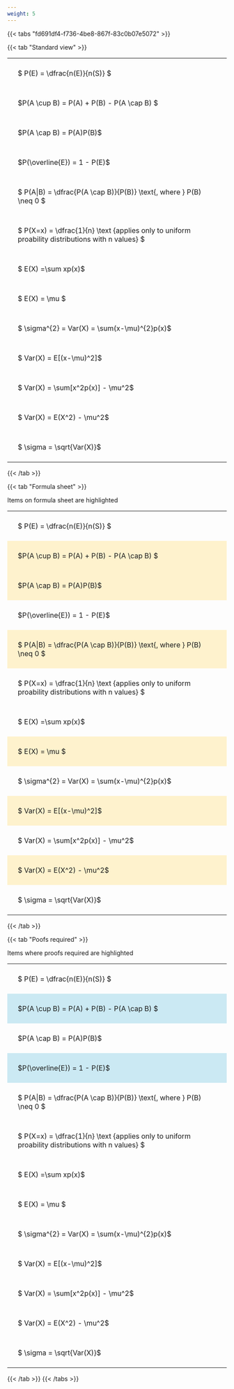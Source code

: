 ```yaml
---
weight: 5
---
```


{{< tabs "fd691df4-f736-4be8-867f-83c0b07e5072" >}}

{{< tab "Standard view" >}}

<style type="text/css">
#T_ab063 th.col_heading {
  text-align: left;
  font-size: 1em;
}
#T_ab063 td {
  text-align: left;
  font-size: 1em;
  padding: 1.5em;
}
</style>
<table id="T_ab063">
  <thead>
  </thead>
  <tbody>
    <tr>
      <td id="T_ab063_row0_col0" class="data row0 col0" >$ P(E) = \dfrac{n(E)}{n(S)} $</td>
    </tr>
    <tr>
      <td id="T_ab063_row1_col0" class="data row1 col0" >$P(A \cup B) = P(A) + P(B) - P(A \cap B) $</td>
    </tr>
    <tr>
      <td id="T_ab063_row2_col0" class="data row2 col0" >$P(A \cap B)  = P(A)P(B)$</td>
    </tr>
    <tr>
      <td id="T_ab063_row3_col0" class="data row3 col0" >$P(\overline{E}) = 1 - P(E)$</td>
    </tr>
    <tr>
      <td id="T_ab063_row4_col0" class="data row4 col0" >$ P(A|B) = \dfrac{P(A \cap B)}{P(B)} \text{, where } P(B) \neq 0 $</td>
    </tr>
    <tr>
      <td id="T_ab063_row5_col0" class="data row5 col0" >$ P(X=x) =  \dfrac{1}{n} 
\text {applies only to uniform proability distributions with n values} $</td>
    </tr>
    <tr>
      <td id="T_ab063_row6_col0" class="data row6 col0" >$ E(X) =\sum xp(x)$</td>
    </tr>
    <tr>
      <td id="T_ab063_row7_col0" class="data row7 col0" >$ E(X) = \mu $</td>
    </tr>
    <tr>
      <td id="T_ab063_row8_col0" class="data row8 col0" >$ \sigma^{2} = Var(X) = \sum(x-\mu)^{2}p(x)$</td>
    </tr>
    <tr>
      <td id="T_ab063_row9_col0" class="data row9 col0" >$ Var(X) = E[(x-\mu)^2]$</td>
    </tr>
    <tr>
      <td id="T_ab063_row10_col0" class="data row10 col0" >$ Var(X) = \sum[x^2p(x)] - \mu^2$</td>
    </tr>
    <tr>
      <td id="T_ab063_row11_col0" class="data row11 col0" >$ Var(X) = E(X^2) - \mu^2$</td>
    </tr>
    <tr>
      <td id="T_ab063_row12_col0" class="data row12 col0" >$ \sigma = \sqrt{Var(X)}$</td>
    </tr>
  </tbody>
</table>
{{< /tab >}}

{{< tab "Formula sheet" >}}

Items on formula sheet are highlighted 
<br>
<style type="text/css">
#T_caa50 th.col_heading {
  text-align: left;
  font-size: 1em;
}
#T_caa50 td {
  text-align: left;
  font-size: 1em;
  padding: 1.5em;
}
#T_caa50_row0_col0, #T_caa50_row3_col0, #T_caa50_row5_col0, #T_caa50_row6_col0, #T_caa50_row8_col0, #T_caa50_row10_col0, #T_caa50_row12_col0 {
  background-color: rgba(0,0,0,0);
}
#T_caa50_row1_col0, #T_caa50_row2_col0, #T_caa50_row4_col0, #T_caa50_row7_col0, #T_caa50_row9_col0, #T_caa50_row11_col0 {
  background-color: rgba(255,194,10, 0.2);
}
</style>
<table id="T_caa50">
  <thead>
  </thead>
  <tbody>
    <tr>
      <td id="T_caa50_row0_col0" class="data row0 col0" >$ P(E) = \dfrac{n(E)}{n(S)} $</td>
    </tr>
    <tr>
      <td id="T_caa50_row1_col0" class="data row1 col0" >$P(A \cup B) = P(A) + P(B) - P(A \cap B) $</td>
    </tr>
    <tr>
      <td id="T_caa50_row2_col0" class="data row2 col0" >$P(A \cap B)  = P(A)P(B)$</td>
    </tr>
    <tr>
      <td id="T_caa50_row3_col0" class="data row3 col0" >$P(\overline{E}) = 1 - P(E)$</td>
    </tr>
    <tr>
      <td id="T_caa50_row4_col0" class="data row4 col0" >$ P(A|B) = \dfrac{P(A \cap B)}{P(B)} \text{, where } P(B) \neq 0 $</td>
    </tr>
    <tr>
      <td id="T_caa50_row5_col0" class="data row5 col0" >$ P(X=x) =  \dfrac{1}{n} 
\text {applies only to uniform proability distributions with n values} $</td>
    </tr>
    <tr>
      <td id="T_caa50_row6_col0" class="data row6 col0" >$ E(X) =\sum xp(x)$</td>
    </tr>
    <tr>
      <td id="T_caa50_row7_col0" class="data row7 col0" >$ E(X) = \mu $</td>
    </tr>
    <tr>
      <td id="T_caa50_row8_col0" class="data row8 col0" >$ \sigma^{2} = Var(X) = \sum(x-\mu)^{2}p(x)$</td>
    </tr>
    <tr>
      <td id="T_caa50_row9_col0" class="data row9 col0" >$ Var(X) = E[(x-\mu)^2]$</td>
    </tr>
    <tr>
      <td id="T_caa50_row10_col0" class="data row10 col0" >$ Var(X) = \sum[x^2p(x)] - \mu^2$</td>
    </tr>
    <tr>
      <td id="T_caa50_row11_col0" class="data row11 col0" >$ Var(X) = E(X^2) - \mu^2$</td>
    </tr>
    <tr>
      <td id="T_caa50_row12_col0" class="data row12 col0" >$ \sigma = \sqrt{Var(X)}$</td>
    </tr>
  </tbody>
</table>
{{< /tab >}}

{{< tab "Poofs required" >}}

Items where proofs required are highlighted 
<br>
<style type="text/css">
#T_60e7f th.col_heading {
  text-align: left;
  font-size: 1em;
}
#T_60e7f td {
  text-align: left;
  font-size: 1em;
  padding: 1.5em;
}
#T_60e7f_row0_col0, #T_60e7f_row2_col0, #T_60e7f_row4_col0, #T_60e7f_row5_col0, #T_60e7f_row6_col0, #T_60e7f_row7_col0, #T_60e7f_row8_col0, #T_60e7f_row9_col0, #T_60e7f_row10_col0, #T_60e7f_row11_col0, #T_60e7f_row12_col0 {
  background-color: rgba(0,0,0,0);
}
#T_60e7f_row1_col0, #T_60e7f_row3_col0 {
  background-color: rgba(0,150,200, 0.2);
}
</style>
<table id="T_60e7f">
  <thead>
  </thead>
  <tbody>
    <tr>
      <td id="T_60e7f_row0_col0" class="data row0 col0" >$ P(E) = \dfrac{n(E)}{n(S)} $</td>
    </tr>
    <tr>
      <td id="T_60e7f_row1_col0" class="data row1 col0" >$P(A \cup B) = P(A) + P(B) - P(A \cap B) $</td>
    </tr>
    <tr>
      <td id="T_60e7f_row2_col0" class="data row2 col0" >$P(A \cap B)  = P(A)P(B)$</td>
    </tr>
    <tr>
      <td id="T_60e7f_row3_col0" class="data row3 col0" >$P(\overline{E}) = 1 - P(E)$</td>
    </tr>
    <tr>
      <td id="T_60e7f_row4_col0" class="data row4 col0" >$ P(A|B) = \dfrac{P(A \cap B)}{P(B)} \text{, where } P(B) \neq 0 $</td>
    </tr>
    <tr>
      <td id="T_60e7f_row5_col0" class="data row5 col0" >$ P(X=x) =  \dfrac{1}{n} 
\text {applies only to uniform proability distributions with n values} $</td>
    </tr>
    <tr>
      <td id="T_60e7f_row6_col0" class="data row6 col0" >$ E(X) =\sum xp(x)$</td>
    </tr>
    <tr>
      <td id="T_60e7f_row7_col0" class="data row7 col0" >$ E(X) = \mu $</td>
    </tr>
    <tr>
      <td id="T_60e7f_row8_col0" class="data row8 col0" >$ \sigma^{2} = Var(X) = \sum(x-\mu)^{2}p(x)$</td>
    </tr>
    <tr>
      <td id="T_60e7f_row9_col0" class="data row9 col0" >$ Var(X) = E[(x-\mu)^2]$</td>
    </tr>
    <tr>
      <td id="T_60e7f_row10_col0" class="data row10 col0" >$ Var(X) = \sum[x^2p(x)] - \mu^2$</td>
    </tr>
    <tr>
      <td id="T_60e7f_row11_col0" class="data row11 col0" >$ Var(X) = E(X^2) - \mu^2$</td>
    </tr>
    <tr>
      <td id="T_60e7f_row12_col0" class="data row12 col0" >$ \sigma = \sqrt{Var(X)}$</td>
    </tr>
  </tbody>
</table>
{{< /tab >}}
{{< /tabs >}}